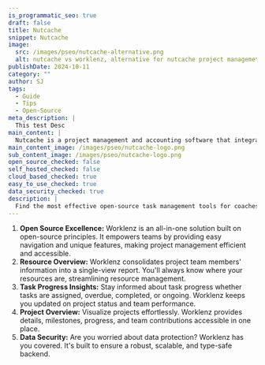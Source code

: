 ```yaml
---
is_programmatic_seo: true
draft: false
title: Nutcache
snippet: Nutcache
image:
  src: /images/pseo/nutcache-alternative.png
  alt: nutcache vs worklenz, alternative for nutcache project managemet tool, task management, resource management, productivity
publishDate: 2024-10-11
category: ""
author: SJ
tags:
  - Guide
  - Tips
  - Open-Source
meta_description: |
  This test Desc
main_content: |
  Nutcache is a project management and accounting software that integrates time tracking, expense management, and invoicing.
main_content_image: /images/pseo/nutcache-logo.png
sub_content_image: /images/pseo/nutcache-logo.png
open_source_checked: false
self_hosted_checked: false
cloud_based_checked: true
easy_to_use_checked: true
data_security_checked: true
description: |
  Find the most effective open-source task management tools for coaches on our platform. Simplify your coaching tasks and boost productivity with these tools.
---
```

1. **Open Source Excellence:** Worklenz is an all-in-one solution built on open-source principles. It empowers teams by providing easy navigation and unique features, making project management efficient and accessible.
2. **Resource Overview:** Worklenz consolidates project team members' information into a single-view report. You'll always know where your resources are, streamlining resource management.
3. **Task Progress Insights:** Stay informed about task progress whether tasks are assigned, overdue, completed, or ongoing. Worklenz keeps you updated on project status and team performance.
4. **Project Overview:** Visualize projects effortlessly. Worklenz provides details, milestones, progress, and team contributions accessible in one place.
5. **Data Security:** Are you worried about data protection? Worklenz has you covered. It's built to ensure a robust, scalable, and type-safe backend.